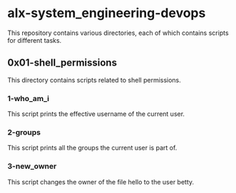 # alx-system_engineering-devops

This repository contains various directories, each of which contains scripts for different tasks.

## 0x01-shell_permissions

This directory contains scripts related to shell permissions.

### 1-who_am_i

This script prints the effective username of the current user.

### 2-groups

This script prints all the groups the current user is part of.

### 3-new_owner

This script changes the owner of the file hello to the user betty.
